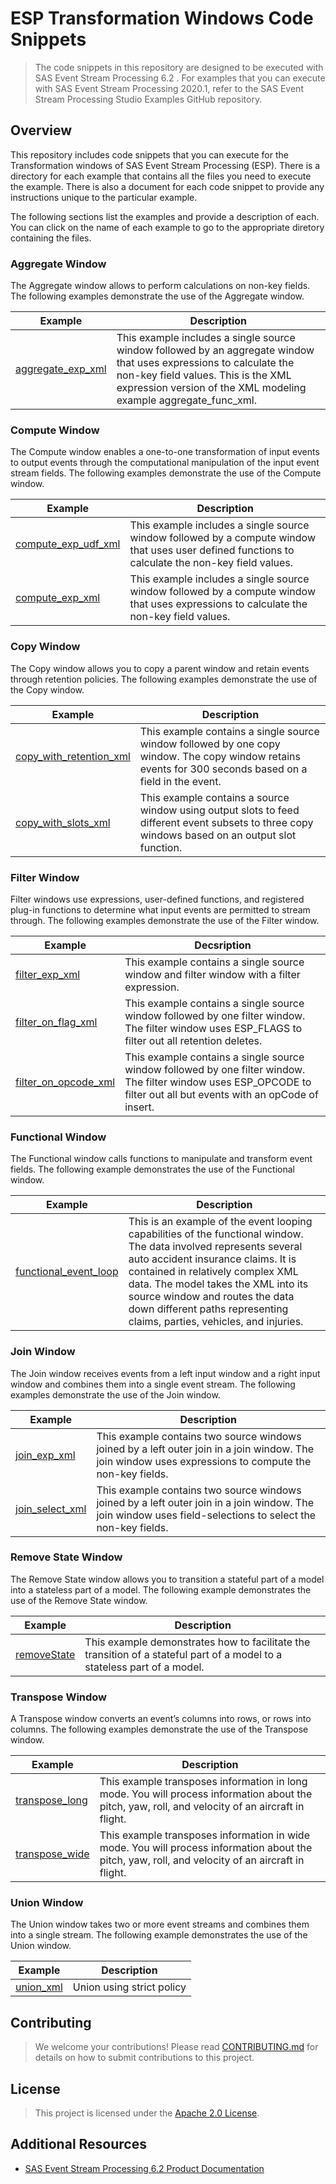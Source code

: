 # ESP Transformation Windows Code Snippets

> The code snippets in this repository are designed to be executed with SAS Event Stream Processing 6.2 . For examples that you can execute with SAS Event Stream Processing 2020.1, refer to the SAS Event Stream Processing Studio Examples GitHub repository.

## Overview

This repository includes code snippets that you can execute for the Transformation windows of SAS Event Stream Processing (ESP). There is a directory for each example that contains all the files you need to execute the example. There is also a document for each code snippet to provide any instructions unique to the particular example.

The following sections list the examples and provide a description of each. You can click on the name of each example to go to the appropriate diretory containing the files.

### Aggregate Window

The Aggregate window allows to perform calculations on non-key fields. The following examples demonstrate the use of the Aggregate window. 

| Example | Description |
| ------ | ------ |
| [aggregate_exp_xml](examples/aggregate/aggregate_exp_xml) | This example includes a single source window followed by an aggregate window that uses expressions to calculate the non-key field values. This is the XML expression version of the XML modeling example aggregate_func_xml. |

### Compute Window

The Compute window enables a one-to-one transformation of input events to output events through the computational manipulation of the input event stream fields. The following examples demonstrate the use of the Compute window. 

| Example | Description |
| ------ | ------ |
| [compute_exp_udf_xml](examples/compute/compute_exp_udf_xml) | This example includes a single source window followed by a compute window that uses user defined functions to calculate the non-key field values. | 
| [compute_exp_xml](examples/compute/compute_exp_xml) | This example includes a single source window followed by a compute window that uses expressions to calculate the non-key field values. |

### Copy Window

The Copy window allows you to copy a parent window and retain events through retention policies. The following examples demonstrate the use of the Copy window. 

| Example | Description |
| ------ | ------ |
| [copy_with_retention_xml](examples/copy/copy_with_retention_xml) | This example contains a single source window followed by one copy window. The copy window retains events for 300 seconds based on a field in the event. |
| [copy_with_slots_xml](examples/copy/copy_with_slots_xml) | This example contains a source window using output slots to feed different event subsets to three copy windows based on an output slot function. | 

### Filter Window

Filter windows use expressions, user-defined functions, and registered plug-in functions to determine what input events are permitted to stream through. The following examples demonstrate the use of the Filter window. 

| Example | Decsription |
| ------ | ------ |
| [filter_exp_xml](examples/filter/filter_exp_xml) | This example contains a single source window and filter window with a filter expression. |
| [filter_on_flag_xml](examples/filter/filter_on_flag_xml) | This example contains a single source window followed by one filter window. The filter window uses ESP_FLAGS to filter out all retention deletes. |
| [filter_on_opcode_xml](examples/filter/filter_on_opcode_xml) | This example contains a single source window followed by one filter window. The filter window uses ESP_OPCODE to filter out all but events with an opCode of insert. |

###  Functional Window

The Functional window calls functions to manipulate and transform event fields. The following example demonstrates the use of the Functional window. 

| Example | Description |
| ------ | ------ |
| [functional_event_loop](examples/functional/functional_event_loop) | This is an example of the event looping capabilities of the functional window. The data involved represents several auto accident insurance claims. It is contained in relatively complex XML data. The model takes the XML into its source window and routes the data down different paths representing claims, parties, vehicles, and injuries. |
 
### Join Window

The Join window receives events from a left input window and a right input window and combines them into a single event stream. The following examples demonstrate the use of the Join window. 

| Example | Description |
| ------ | ------ |
| [join_exp_xml](examples/join/join_exp_xml) | This example contains two source windows joined by a left outer join in a join window.  The join window uses expressions to compute the non-key fields. |
| [join_select_xml](examples/join/join_select_xml) | This example contains two source windows joined by a left outer join in a join window.  The join window uses field-selections to select the non-key fields. | 

### Remove State Window

The Remove State window allows you to transition a stateful part of a model into a stateless part of a model. The following example demonstrates the use of the Remove State window.

| Example | Description |
| ------ | ------ |
| [removeState](examples/removeState/removeState) | This example demonstrates how to facilitate the transition of a stateful part of a model to a stateless part of a model. |

### Transpose Window

A Transpose window converts an event’s columns into rows, or rows into columns. The following examples demonstrate the use of the Transpose window. 

| Example | Description |
| ------ | ------ |
| [transpose_long](examples/transpose/transpose_long) | This example transposes information in long mode. You will process information about the pitch, yaw, roll, and velocity of an aircraft in flight. |
| [transpose_wide](examples/transpose/transpose_wide) | This example transposes information in wide mode. You will process information about the pitch, yaw, roll, and velocity of an aircraft in flight. | 

### Union Window

The Union window takes two or more event streams and combines them into a single stream. The following example demonstrates the use of the Union window.

| Example | Description |
| ------ | ------ |
| [union_xml](examples/union/union_xml) | Union using strict policy |
 
 
## Contributing

> We welcome your contributions! Please read [CONTRIBUTING.md](CONTRIBUTING.md) for details on how to submit contributions to this project. 

## License

> This project is licensed under the [Apache 2.0 License](LICENSE).

## Additional Resources

* [SAS Event Stream Processing 6.2 Product Documentation](https://go.documentation.sas.com/?cdcId=espcdc&cdcVersion=6.2&docsetId=espov&docsetTarget=home.htm&locale=en)

